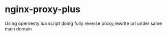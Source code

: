 # nginx-proxy-plus
Using openresty lua script doing fully reverse proxy,rewrite url under same main domain
